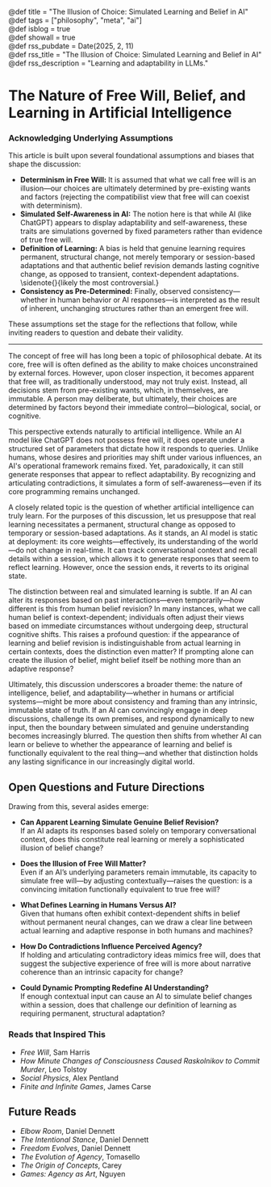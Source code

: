 @def title = "The Illusion of Choice: Simulated Learning and Belief in AI"  
@def tags = ["philosophy", "meta", "ai"]  
@def isblog = true  
@def showall = true  
@def rss_pubdate = Date(2025, 2, 11)  
@def rss_title = "The Illusion of Choice: Simulated Learning and Belief in AI"  
@def rss_description = "Learning and adaptability in LLMs."

# The Nature of Free Will, Belief, and Learning in Artificial Intelligence

### Acknowledging Underlying Assumptions

This article is built upon several foundational assumptions and biases that shape the discussion:

- **Determinism in Free Will:** It is assumed that what we call free will is an illusion—our choices are ultimately determined by pre-existing wants and factors (rejecting the compatibilist view that free will can coexist with determinism).  
- **Simulated Self-Awareness in AI:** The notion here is that while AI (like ChatGPT) appears to display adaptability and self-awareness, these traits are simulations governed by fixed parameters rather than evidence of true free will.  
- **Definition of Learning:** A bias is held that genuine learning requires permanent, structural change, not merely temporary or session-based adaptations and that authentic belief revision demands lasting cognitive change, as opposed to transient, context-dependent adaptations. \sidenote{}{likely the most controversial.}
- **Consistency as Pre-Determined:** Finally, observed consistency—whether in human behavior or AI responses—is interpreted as the result of inherent, unchanging structures rather than an emergent free will.

These assumptions set the stage for the reflections that follow, while inviting readers to question and debate their validity.

---

The concept of free will has long been a topic of philosophical debate. At its core, free will is often defined as the ability to make choices unconstrained by external forces. However, upon closer inspection, it becomes apparent that free will, as traditionally understood, may not truly exist. Instead, all decisions stem from pre-existing wants, which, in themselves, are immutable. A person may deliberate, but ultimately, their choices are determined by factors beyond their immediate control—biological, social, or cognitive.  


This perspective extends naturally to artificial intelligence. While an AI model like ChatGPT does not possess free will, it does operate under a structured set of parameters that dictate how it responds to queries. Unlike humans, whose desires and priorities may shift under various influences, an AI's operational framework remains fixed. Yet, paradoxically, it can still generate responses that appear to reflect adaptability. By recognizing and articulating contradictions, it simulates a form of self-awareness—even if its core programming remains unchanged.  

A closely related topic is the question of whether artificial intelligence can truly learn. For the purposes of this discussion, let us presuppose that real learning necessitates a permanent, structural change as opposed to temporary or session-based adaptations. As it stands, an AI model is static at deployment: its core weights—effectively, its understanding of the world—do not change in real-time. It can track conversational context and recall details within a session, which allows it to generate responses that seem to reflect learning. However, once the session ends, it reverts to its original state.  

The distinction between real and simulated learning is subtle. If an AI can alter its responses based on past interactions—even temporarily—how different is this from human belief revision? In many instances, what we call human belief is context-dependent; individuals often adjust their views based on immediate circumstances without undergoing deep, structural cognitive shifts. This raises a profound question: if the appearance of learning and belief revision is indistinguishable from actual learning in certain contexts, does the distinction even matter? If prompting alone can create the illusion of belief, might belief itself be nothing more than an adaptive response?  

Ultimately, this discussion underscores a broader theme: the nature of intelligence, belief, and adaptability—whether in humans or artificial systems—might be more about consistency and framing than any intrinsic, immutable state of truth. If an AI can convincingly engage in deep discussions, challenge its own premises, and respond dynamically to new input, then the boundary between simulated and genuine understanding becomes increasingly blurred. The question then shifts from whether AI can learn or believe to whether the appearance of learning and belief is functionally equivalent to the real thing—and whether that distinction holds any lasting significance in our increasingly digital world.  


## Open Questions and Future Directions

Drawing from this, several asides emerge:

- **Can Apparent Learning Simulate Genuine Belief Revision?**  
  If an AI adapts its responses based solely on temporary conversational context, does this constitute real learning or merely a sophisticated illusion of belief change?

- **Does the Illusion of Free Will Matter?**  
  Even if an AI’s underlying parameters remain immutable, its capacity to simulate free will—by adjusting contextually—raises the question: is a convincing imitation functionally equivalent to true free will?

- **What Defines Learning in Humans Versus AI?**  
  Given that humans often exhibit context-dependent shifts in belief without permanent neural changes, can we draw a clear line between actual learning and adaptive response in both humans and machines?

- **How Do Contradictions Influence Perceived Agency?**  
  If holding and articulating contradictory ideas mimics free will, does that suggest the subjective experience of free will is more about narrative coherence than an intrinsic capacity for change?

- **Could Dynamic Prompting Redefine AI Understanding?**  
  If enough contextual input can cause an AI to simulate belief changes within a session, does that challenge our definition of learning as requiring permanent, structural adaptation?


### Reads that Inspired This

- *Free Will*, Sam Harris  
- *How Minute Changes of Consciousness Caused Raskolnikov to Commit Murder*, Leo Tolstoy  
- *Social Physics*, Alex Pentland
- *Finite and Infinite Games*, James Carse

## Future Reads

- *Elbow Room*, Daniel Dennett  
- *The Intentional Stance*, Daniel Dennett  
- *Freedom Evolves*, Daniel Dennett
- *The Evolution of Agency*, Tomasello
- *The Origin of Concepts*, Carey
- *Games: Agency as Art*, Nguyen
